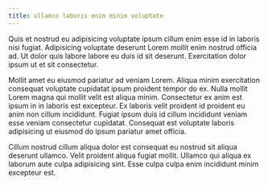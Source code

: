 ```yaml
---
title: ullamco laboris enim minim voluptate
---
```


Quis et nostrud eu adipisicing voluptate ipsum cillum enim esse id in laboris nisi fugiat. Adipisicing voluptate deserunt Lorem mollit enim nostrud officia ad. Ut dolor quis labore labore eu duis id sit deserunt. Exercitation dolor ipsum ut et sit consectetur.

Mollit amet eu eiusmod pariatur ad veniam Lorem. Aliqua minim exercitation consequat voluptate cupidatat ipsum proident tempor do ex. Nulla mollit Lorem magna qui mollit velit est aliqua minim. Consectetur ex anim est ipsum in in laboris est excepteur. Ex laboris velit proident id proident eu anim non cillum incididunt. Fugiat ipsum duis id cillum incididunt veniam esse veniam consectetur cupidatat. Consequat est voluptate laboris adipisicing ut eiusmod do ipsum pariatur amet officia.

Cillum nostrud cillum aliqua dolor est consequat eu nostrud sit aliqua deserunt ullamco. Velit proident aliqua fugiat mollit. Ullamco qui aliqua ex laborum aute culpa adipisicing sint. Esse culpa culpa enim incididunt minim excepteur est.